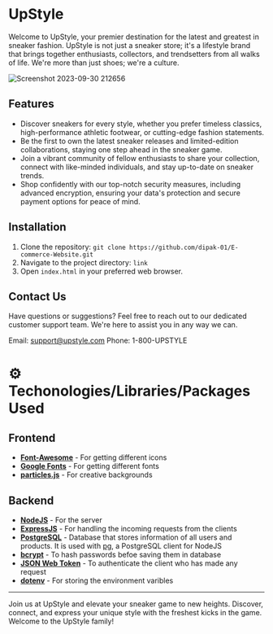 # UpStyle

Welcome to UpStyle, your premier destination for the latest and greatest in sneaker fashion. UpStyle is not just a sneaker store; it's a lifestyle brand that brings together enthusiasts, collectors, and trendsetters from all walks of life. We're more than just shoes; we're a culture.




![Screenshot 2023-09-30 212656](https://github.com/GauravP23/SampleReadMe/assets/142415456/e535b312-1c57-42ea-9e69-e4ad5791490c)


## Features

- Discover sneakers for every style, whether you prefer timeless classics, high-performance athletic footwear, or 
 cutting-edge fashion statements.
- Be the first to own the latest sneaker releases and limited-edition collaborations, staying one step ahead in the sneaker game.
- Join a vibrant community of fellow enthusiasts to share your collection, connect with like-minded individuals, and stay up-to-date on sneaker trends.
- Shop confidently with our top-notch security measures, including advanced encryption, ensuring your data's protection and secure payment options for peace of mind.


## Installation

1. Clone the repository: `git clone https://github.com/dipak-01/E-commerce-Website.git`
2. Navigate to the project directory: `link`
3. Open `index.html` in your preferred web browser.

   
## Contact Us


Have questions or suggestions? Feel free to reach out to our dedicated customer support team. We're here to assist you in any way we can.

Email: support@upstyle.com
Phone: 1-800-UPSTYLE


# ⚙ Techonologies/Libraries/Packages Used
## Frontend 
- **[Font-Awesome](https://fontawesome.com/)** - For getting different icons 
- **[Google Fonts](https://fonts.google.com/)** - For getting different fonts
- **[particles.js](https://vincentgarreau.com/particles.js/)** - For creative backgrounds 

## Backend
- **[NodeJS](https://nodejs.org/en/docs/)** - For the server
- **[ExpressJS](https://expressjs.com/)** - For handling the incoming requests from the clients
- **[PostgreSQL](https://www.postgresql.org/)** - Database that stores information of all users and products. It is used with [pg](https://www.npmjs.com/package/pg), a PostgreSQL client for NodeJS
- **[bcrypt](https://www.npmjs.com/package/bcrypt)** - To hash passwords befoe saving them in database
- **[JSON Web Token](https://jwt.io/)** - To authenticate the client who has made any request
- **[dotenv](https://www.npmjs.com/package/dotenv)** - For storing the environment varibles


---

Join us at UpStyle and elevate your sneaker game to new heights. Discover, connect, and express your unique style with the freshest kicks in the game. Welcome to the UpStyle family!
